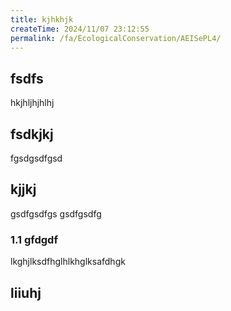 ```yaml
---
title: kjhkhjk
createTime: 2024/11/07 23:12:55
permalink: /fa/EcologicalConservation/AEISePL4/
---
```



## fsdfs
hkjhljhjhlhj
## fsdkjkj

fgsdgsdfgsd

## kjjkj

gsdfgsdfgs
gsdfgsdfg

### 1.1 gfdgdf


lkghjlksdfhglhlkhglksafdhgk

## liiuhj



